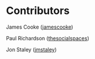 Contributors
============

James Cooke ([jamescooke](https://github.com/jamescooke/))

Paul Richardson ([thesocialspaces](https://github.com/thesocialspaces/))

Jon Staley ([jmstaley](https://github.com/jmstaley/))
